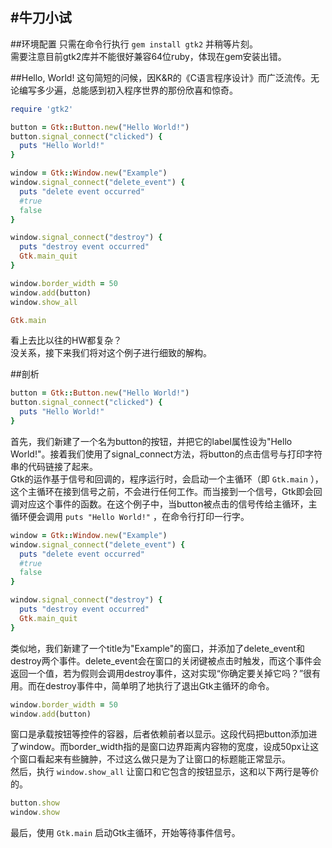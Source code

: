 #牛刀小试
------

##环境配置
只需在命令行执行 `gem install gtk2` 并稍等片刻。  
需要注意目前gtk2库并不能很好兼容64位ruby，体现在gem安装出错。  

##Hello, World!
这句简短的问候，因K&R的《C语言程序设计》而广泛流传。无论编写多少遍，总能感到初入程序世界的那份欣喜和惊奇。

```ruby
require 'gtk2'

button = Gtk::Button.new("Hello World!")
button.signal_connect("clicked") {
  puts "Hello World!"
}

window = Gtk::Window.new("Example")
window.signal_connect("delete_event") {
  puts "delete event occurred"
  #true
  false
}

window.signal_connect("destroy") {
  puts "destroy event occurred"
  Gtk.main_quit
}

window.border_width = 50
window.add(button)
window.show_all

Gtk.main
```

看上去比以往的HW都复杂？  
没关系，接下来我们将对这个例子进行细致的解构。

##剖析
```ruby
button = Gtk::Button.new("Hello World!")
button.signal_connect("clicked") {
  puts "Hello World!"
}
```
首先，我们新建了一个名为button的按钮，并把它的label属性设为"Hello World!"。接着我们使用了signal_connect方法，将button的点击信号与打印字符串的代码链接了起来。  
Gtk的运作基于信号和回调的，程序运行时，会启动一个主循环（即 `Gtk.main` ），这个主循环在接到信号之前，不会进行任何工作。而当接到一个信号，Gtk即会回调对应这个事件的函数。在这个例子中，当button被点击的信号传给主循环，主循环便会调用 `puts "Hello World!"` ，在命令行打印一行字。  
```ruby
window = Gtk::Window.new("Example")
window.signal_connect("delete_event") {
  puts "delete event occurred"
  #true
  false
}

window.signal_connect("destroy") {
  puts "destroy event occurred"
  Gtk.main_quit
}
```
类似地，我们新建了一个title为"Example"的窗口，并添加了delete_event和destroy两个事件。delete_event会在窗口的关闭键被点击时触发，而这个事件会返回一个值，若为假则会调用destroy事件，这对实现“你确定要关掉它吗？”很有用。而在destroy事件中，简单明了地执行了退出Gtk主循环的命令。  
```ruby
window.border_width = 50
window.add(button)
```
窗口是承载按钮等控件的容器，后者依赖前者以显示。这段代码把button添加进了window。而border_width指的是窗口边界距离内容物的宽度，设成50px让这个窗口看起来有些臃肿，不过这么做只是为了让窗口的标题能正常显示。  
然后，执行 `window.show_all` 让窗口和它包含的按钮显示，这和以下两行是等价的。
```ruby
button.show
window.show
```
最后，使用 `Gtk.main` 启动Gtk主循环，开始等待事件信号。